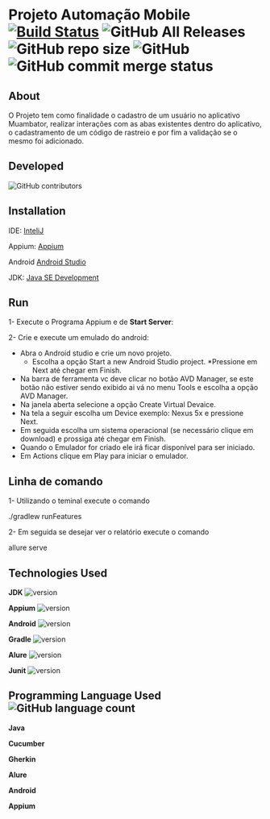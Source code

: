 # Projeto Automação Mobile [![Build Status](https://travis-ci.com/tomgunners/MobileAutomation.svg?branch=master)](https://travis-ci.com/tomgunners/MobileAutomation) ![GitHub All Releases](https://img.shields.io/github/downloads/tomgunners/MobileAutomation/total) ![GitHub repo size](https://img.shields.io/github/repo-size/tomgunners/MobileAutomation) ![GitHub](https://img.shields.io/github/license/tomgunners/MobileAutomation) ![GitHub commit merge status](https://img.shields.io/github/commit-status/tomgunners/MobileAutomation/master/b8f2a994f7e4eefd86cd5d48d8fc6e8d62aefb1a)
 
## About
 O Projeto tem como finalidade o cadastro de um usuário no aplicativo Muambator, 
 realizar interações com as abas existentes dentro do aplicativo, o cadastramento de um código de 
 rastreio e por fim a validação se o mesmo foi adicionado.
 
## Developed
  ![GitHub contributors](https://img.shields.io/github/contributors/tomgunners/MobileAutomation?color=green&label=Wellington%20de%20Oliveira%20Francisco)
  
 
## Installation
 IDE: [InteliJ](https://www.jetbrains.com/pt-br/idea/download/download-thanks.html?platform=windows&code=IIC)
 
 Appium: [Appium](https://github.com/appium/appium-desktop/releases/download/v1.15.1/Appium-windows-1.15.1.exe)
 
 Android [Android Studio](https://developer.android.com/studio?hl=pt-br#downloads)
 
 JDK: [Java SE Development](https://www.oracle.com/java/technologies/javase-jdk8-downloads.html)
 
 
## Run
 
 1- Execute o Programa Appium e de **Start Server**:
 
 2- Crie e execute um emulado do android:
  * Abra o Android studio e crie um novo projeto.
      * Escolha a opção Start a new Android Studio project. 
      *Pressione em Next até chegar em Finish. 
  * Na barra de ferramenta vc deve clicar no botão AVD Manager, se este botão não estiver sendo exibido ai vá no menu Tools e escolha a opção AVD Manager.
  * Na janela aberta selecione a opção Create Virtual Devaice. 
  * Na tela a seguir escolha um Device exemplo: Nexus 5x e pressione Next. 
  * Em seguida escolha um sistema operacional (se necessário clique em download) e prossiga até chegar em Finish.
  * Quando o Emulador for criado ele irá ficar disponível para ser iniciado.
  * Em Actions clique em Play para iniciar o emulador.
  
## Linha de comando
  
  1- Utilizando o teminal execute o comando 
  
  ./gradlew runFeatures 
  
  2- Em seguida se desejar ver o relatório execute o comando
  
  allure serve

  
## Technologies Used
 **JDK** ![version](https://img.shields.io/badge/version-1.8-green)
 
 **Appium** ![version](https://img.shields.io/badge/version-7.3.0-green)
 
 **Android** ![version](https://img.shields.io/badge/version-9.0-green)
 
 **Gradle** ![version](https://img.shields.io/badge/version-6.4.1-green)
 
 **Alure** ![version](https://img.shields.io/badge/version-2.8.1-green)
 
 **Junit** ![version](https://img.shields.io/badge/version-4.12-green)
 
## Programming Language Used ![GitHub language count](https://img.shields.io/github/languages/count/tomgunners/MobileAutomation)
**Java**
 
**Cucumber**
 
**Gherkin**
 
**Alure**
  
**Android**
   
**Appium**
 
 
